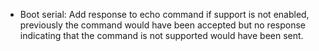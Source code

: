 - Boot serial: Add response to echo command if support is not enabled, previously the command would have been accepted but no response indicating that the command is not supported would have been sent.
